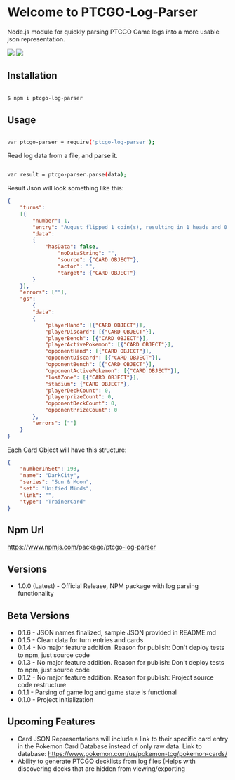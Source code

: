 
#  Welcome to PTCGO-Log-Parser
Node.js module for quickly parsing PTCGO Game logs into a more usable json representation.
<p align="left">
  <img src="https://img.shields.io/npm/v/ptcgo-log-parser.svg?color=blue" />
  <img src="https://github.com/AugustDailey/Ptcgo-Log-Parser/workflows/PTCGO%20Log%20Parser%20CI/badge.svg" />
</p>

##  Installation

```bash

$ npm i ptcgo-log-parser

```
##  Usage

```bash

var ptcgo-parser = require('ptcgo-log-parser');

```

Read log data from a file, and parse it.

```bash

var result = ptcgo-parser.parse(data);

```
Result Json will look something like this:
```json
{
	"turns": 
	[{ 
		"number": 1, 
		"entry": "August flipped 1 coin(s), resulting in 1 heads and 0 tails, for Beginning of Game", 
		"data": 
		{
			"hasData": false,
       			"noDataString": "",
       			"source": {"CARD OBJECT"},
       			"actor": "",
       			"target": {"CARD OBJECT"}
		}
	}],
	"errors": [""],
  	"gs":
    	{ 
		"data":
		{
			"playerHand": [{"CARD OBJECT"}],
			"playerDiscard": [{"CARD OBJECT"}],
			"playerBench": [{"CARD OBJECT"}],
			"playerActivePokemon": [{"CARD OBJECT"}],
			"opponentHand": [{"CARD OBJECT"}],
			"opponentDiscard": [{"CARD OBJECT"}],
			"opponentBench": [{"CARD OBJECT"}],
			"opponentActivePokemon": [{"CARD OBJECT"}],
			"lostZone": [{"CARD OBJECT"}],
			"stadium": {"CARD OBJECT"},
			"playerDeckCount": 0,
			"playerprizeCount": 0,
			"opponentDeckCount": 0,
			"opponentPrizeCount": 0
		},
		"errors": [""]
	}
}
```
Each Card Object will have this structure:
```json
{ 
	"numberInSet": 193,
	"name": "DarkCity",
	"series": "Sun & Moon",
	"set": "Unified Minds",
	"link": "",
	"type": "TrainerCard" 
}
```

## Npm Url
https://www.npmjs.com/package/ptcgo-log-parser

## Versions
- 1.0.0 (Latest) - Official Release, NPM package with log parsing functionality

## Beta Versions
- 0.1.6 - JSON names finalized, sample JSON provided in README.md
- 0.1.5 - Clean data for turn entries and cards
- 0.1.4 - No major feature addition. Reason for publish: Don't deploy tests to npm, just source code
- 0.1.3 - No major feature addition. Reason for publish: Don't deploy tests to npm, just source code
- 0.1.2 - No major feature addition. Reason for publish: Project source code restructure
- 0.1.1 - Parsing of game log and game state is functional
- 0.1.0 - Project initialization

##  Upcoming Features
- Card JSON Representations will include a link to their specific card entry in the Pokemon Card Database instead of only raw data. Link to database: https://www.pokemon.com/us/pokemon-tcg/pokemon-cards/
- Ability to generate PTCGO decklists from log files (Helps with discovering decks that are hidden from viewing/exporting
